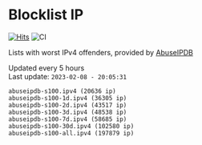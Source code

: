 # Blocklist IP

[![Hits](https://hits.seeyoufarm.com/api/count/incr/badge.svg?url=https%3A%2F%2Fgithub.com%2Fborestad%2Fblocklist-ip%2F&count_bg=%2379C83D&title_bg=%23555555&icon=&icon_color=%23E7E7E7&title=hits&edge_flat=false)](https://hits.seeyoufarm.com)  ![CI](https://img.shields.io/github/workflow/status/borestad/blocklist-ip/CI?style=flat-square)

Lists with worst IPv4 offenders, provided by [AbuseIPDB](https://www.abuseipdb.com/)

<!-- FOOTER-PLACEHOLDER -->
Updated every 5 hours<br>
Last update: `2023-02-08 - 20:05:31`
```
abuseipdb-s100.ipv4 (20636 ip)
abuseipdb-s100-1d.ipv4 (36305 ip)
abuseipdb-s100-2d.ipv4 (43517 ip)
abuseipdb-s100-3d.ipv4 (48538 ip)
abuseipdb-s100-7d.ipv4 (58685 ip)
abuseipdb-s100-30d.ipv4 (102580 ip)
abuseipdb-s100-all.ipv4 (197879 ip)
```
